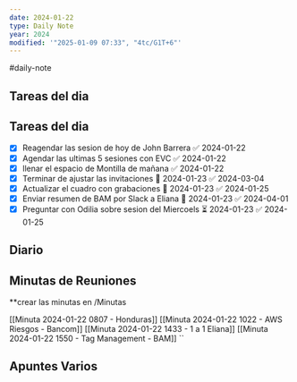 ```yaml
---
date: 2024-01-22
type: Daily Note
year: 2024
modified: '"2025-01-09 07:33", "4tc/G1T+6"'
---
```

#daily-note

## Tareas del dia


## Tareas del dia

- [x] Reagendar las sesion de hoy de John Barrera ✅ 2024-01-22
- [x] Agendar las ultimas 5 sesiones con EVC ✅ 2024-01-22
- [x] llenar el espacio de Montilla de mañana ✅ 2024-01-22
- [x] Terminar de ajustar las invitaciones 📅 2024-01-23 ✅ 2024-03-04
- [x] Actualizar el cuadro con grabaciones 📅 2024-01-23 ✅ 2024-01-25
- [x] Enviar resumen de BAM por Slack a Eliana 📅 2024-01-23 ✅ 2024-04-01
- [x] Preguntar con Odilia sobre sesion del Miercoels ⏳ 2024-01-23 ✅ 2024-01-25

## Diario

## Minutas de Reuniones
**crear las minutas en /Minutas

[[Minuta 2024-01-22 0807 - Honduras]]
[[Minuta 2024-01-22 1022 - AWS Riesgos - Bancom]]
[[Minuta 2024-01-22 1433 - 1 a 1 Eliana]]
[[Minuta 2024-01-22 1550 - Tag Management - BAM]]
``
## Apuntes Varios
